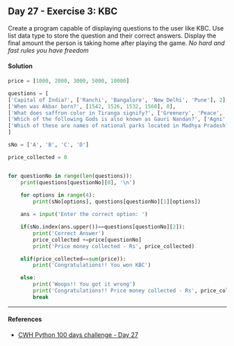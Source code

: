 ## Day 27 - Exercise 3: KBC

Create a program capable of displaying questions to the user like KBC. Use list data type to store the question and their correct answers. Display the final amount the person is taking home after playing the game. *No hard and fast rules you have freedom*

#### Solution

```python
price = [1000, 2000, 3000, 5000, 10000]

questions = [
['Capital of India?', ['Ranchi', 'Bangalore', 'New Delhi', 'Pune'], 2], 
['When was Akbar born?', [1542, 1526, 1532, 1560], 0],
['What does saffron color in Tiranga signify?', ['Greenery', 'Peace', 'Sacrifice', 'Bravery'], 2], 
['Which of the following Gods is also known as Gauri Nandan?', ['Agni', 'Indra', 'Hanuman', 'Ganesh'], 3], 
['Which of these are names of national parks located in Madhya Pradesh?', ['Krishna and Kanhaiya', 'Kanha and Madhav','Ghanshyam and Murari', 'Girdhar and Gopal'], 1]
]

sNo = ['A', 'B', 'C', 'D']

price_collected = 0


for questionNo in range(len(questions)):
    print(questions[questionNo][0], '\n')
    
    for options in range(4):
        print(sNo[options], questions[questionNo][1][options])

    ans = input('Enter the correct option: ')

    if(sNo.index(ans.upper())==questions[questionNo][2]):
        print('Correct Answer')
        price_collected +=price[questionNo]
        print('Price money collected - Rs', price_collected)

    elif(price_collected==sum(price)):
        print('Congratulations!! You won KBC')

    else:
        print('Woops!! You got it wrong')
        print('Congratulations!! Price money collected - Rs', price_collected)
        break
```
---

#### References

- [CWH Python 100 days challenge - Day 27](https://youtu.be/Vs1Z7K70Mvw)
